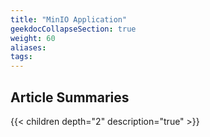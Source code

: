 ```yaml
---
title: "MinIO Application"
geekdocCollapseSection: true
weight: 60
aliases: 
tags:
---
```



## Article Summaries

{{< children depth="2" description="true" >}}